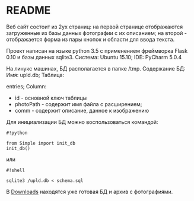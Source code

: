 # README #

Веб сайт состоит из 2ух страниц: на первой странице отображаются загруженные из базы данных фотографии с их описанием; на второй - отображается форма из пары кнопок и области для ввода текста. 

Проект написан на языке python 3.5 с применением фреймворка Flask 0.10 и базы данных sqlite3. Система: Ubuntu 15.10; IDE: PyCharm 5.0.4

На линукс машинах, БД располагается в папке /tmp. Содержание БД:
Имя: upld.db;
Таблица: 

entries;
Column:

* id - основной ключ таблицы
* photoPath - содержит имя файла с расширением; 
* comm - содержит описание, данное к изображению

Для инициализации БД можно воспользоваться командой:

```
#!python

from Simple import init_db
init_db()
```

или

```
#!shell

sqlite3 /upld.db < schema.sql
```


В [Downloads](https://bitbucket.org/Gustoff/simple/downloads) находятся уже готовая БД и архив с фотографиями.